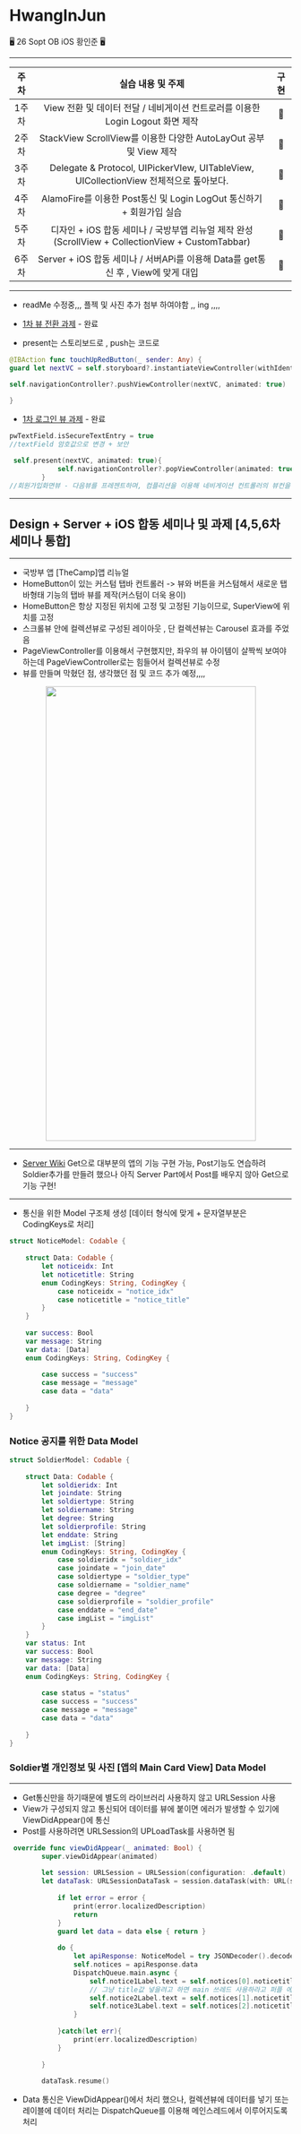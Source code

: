 # HwangInJun
🖥 26 Sopt OB iOS 황인준 🖥
***

| 주차  |                      실습 내용 및 주제                       | 구현 |
| :---: | :----------------------------------------------------------: | :--: |
| 1주차 | View 전환 및 데이터 전달 / 네비게이션 컨트로러를 이용한 Login Logout 화면 제작 |  🔵   |
| 2주차 | StackView ScrollView를 이용한 다양한 AutoLayOut 공부 및 View 제작 |  🔵   |
| 3주차 | Delegate & Protocol, UIPickerVIew, UITableView, UICollectionView 전체적으로 톺아보다. |  🔵   |
| 4주차 | AlamoFire를 이용한 Post통신 및 Login LogOut 통신하기 + 회원가입 실습 |  🔵   |
| 5주차 | 디자인 + iOS 합동 세미나 / 국방부앱 리뉴얼 제작 완성 (ScrollView + CollectionView + CustomTabbar) |  🔵   |
| 6주차 | Server + iOS 합동 세미나 / 서버APi를 이용해 Data를 get통신 후 , View에 맞게 대입 |  🔵   |

***

* readMe 수정중,,, 플젝 및 사진 추가 첨부 하여야함 ,, ing ,,,,



* [1차 뷰 전환 과제](https://github.com/26th-SOPT-iOS/HwangInJoon/tree/master/과제/26th_iOS_FirstAssignment) - 완료

* present는 스토리보드로 , push는 코드로

```swift
@IBAction func touchUpRedButton(_ sender: Any) {        
guard let nextVC = self.storyboard?.instantiateViewController(withIdentifier: "RedVC") as? RedViewController else { return  }

self.navigationController?.pushViewController(nextVC, animated: true)
        
}
```



* [1차 로그인 뷰 과제](https://github.com/26th-SOPT-iOS/HwangInJoon/tree/master/과제/LoginAssignment) - 완료

```swift
pwTextField.isSecureTextEntry = true
//textField 암호값으로 변경 + 보안
```



```swift
 self.present(nextVC, animated: true){
            self.navigationController?.popViewController(animated: true)
        }
//회원가입화면뷰 - 다음뷰를 프레젠트하며, 컴플리션을 이용해 네비게이션 컨트롤러의 뷰컨을 팝해준다.
```

***

## Design + Server + iOS 합동 세미나 및 과제 [4,5,6차 세미나 통합]

****

* 국방부 앱 [TheCamp]앱 리뉴얼
* HomeButton이 있는 커스텀 탭바 컨트롤러 -> 뷰와 버튼을 커스텀해서 새로운 탭바형태 기능의 탭바 뷰를 제작(커스텀이 더욱 용이)
* HomeButton은 항상 지정된 위치에 고정 및 고정된 기능이므로, SuperView에 위치를 고정
* 스크롤뷰 안에 컬렉션뷰로 구성된 레이아웃 , 단 컬렉션뷰는 Carousel 효과를 주었음 
* PageViewController를 이용해서 구현했지만, 좌우의 뷰 아이템이 살짝씩 보여야 하는데 PageViewController로는 힘들어서 컬렉션뷰로 수정
* 뷰를 만들며 막혔던 점, 생각했던 점 및 코드 추가 예정,,,,

<center><img src="https://user-images.githubusercontent.com/55793344/84371986-6fe83100-ac15-11ea-9024-9f1f519cc7af.gif" width="375" height="812"></center >

***

* [Server Wiki](https://github.com/bokdoll/thecamp/wiki) Get으로 대부분의 앱의 기능 구현 가능, Post기능도 연습하려 Soldier추가를 만들려 했으나 아직 Server Part에서 Post를 배우지 않아 Get으로 기능 구현!

***

* 통신을 위한 Model 구조체 생성 [데이터 형식에 맞게 + 문자열부분은 CodingKeys로 처리]

```swift
struct NoticeModel: Codable {
    
    struct Data: Codable {
        let noticeidx: Int
        let noticetitle: String
        enum CodingKeys: String, CodingKey {
            case noticeidx = "notice_idx"
            case noticetitle = "notice_title"
        }
    }
    
    var success: Bool
    var message: String
    var data: [Data]
    enum CodingKeys: String, CodingKey {
        
        case success = "success"
        case message = "message"
        case data = "data"
        
    }
}
```

### Notice 공지를 위한 Data Model

```swift
struct SoldierModel: Codable {
    
    struct Data: Codable {
        let soldieridx: Int
        let joindate: String
        let soldiertype: String
        let soldiername: String
        let degree: String
        let soldierprofile: String
        let enddate: String
        let imgList: [String]
        enum CodingKeys: String, CodingKey {
            case soldieridx = "soldier_idx"
            case joindate = "join_date"
            case soldiertype = "soldier_type"
            case soldiername = "soldier_name"
            case degree = "degree"
            case soldierprofile = "soldier_profile"
            case enddate = "end_date"
            case imgList = "imgList"
        }
    }
    var status: Int
    var success: Bool
    var message: String
    var data: [Data]
    enum CodingKeys: String, CodingKey {
        
        case status = "status"
        case success = "success"
        case message = "message"
        case data = "data"
        
    }
}
```

### Soldier별 개인정보 및 사진 [앱의 Main Card View] Data Model

***

* Get통신만을 하기때문에 별도의 라이브러리 사용하지 않고 URLSession 사용
* View가 구성되지 않고 통신되어 데이터를 뷰에 붙이면 에러가 발생할 수 있기에 ViewDidAppear()에 통신
* Post를 사용하려면 URLSession의 UPLoadTask를 사용하면 됨

```swift
 override func viewDidAppear(_ animated: Bool) {
        super.viewDidAppear(animated)
        
        let session: URLSession = URLSession(configuration: .default)
        let dataTask: URLSessionDataTask = session.dataTask(with: URL(string: APIConstants.noticeURL)!){ (data: Data?, response: URLResponse?, error: Error?) in
            
            if let error = error {
                print(error.localizedDescription)
                return
            }
            guard let data = data else { return }
            
            do {
                let apiResponse: NoticeModel = try JSONDecoder().decode(NoticeModel.self, from: data)
                self.notices = apiResponse.data
                DispatchQueue.main.async {
                    self.notice1Label.text = self.notices[0].noticetitle
                    // 그냥 title값 넣을려고 하면 main 쓰레드 사용하라고 퍼플 에러
                    self.notice2Label.text = self.notices[1].noticetitle
                    self.notice3Label.text = self.notices[2].noticetitle
                }
                
            }catch(let err){
                print(err.localizedDescription)
            }
            
        }
        
        dataTask.resume()
```

* Data 통신은 ViewDidAppear()에서 처리 했으나, 컬렉션뷰에 데이터를 넣기 또는 레이블에 데이터 처리는 DispatchQueue를 이용해 메인스레드에서 이루어지도록 처리